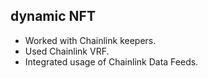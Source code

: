 ## dynamic NFT

- Worked with Chainlink keepers.
- Used Chainlink VRF.
- Integrated usage of Chainlink Data Feeds.